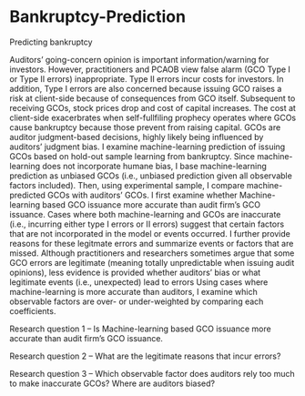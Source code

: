 # Bankruptcy-Prediction
 Predicting bankruptcy
 
Auditors’ going-concern opinion is important information/warning for investors. However, practitioners and PCAOB view false alarm (GCO Type I or Type II errors) inappropriate. Type II errors incur costs for investors. In addition, Type I errors are also concerned because issuing GCO raises a risk at client-side because of consequences from GCO itself. Subsequent to receiving GCOs, stock prices drop and cost of capital increases. The cost at client-side exacerbrates when self-fullfiling prophecy operates where GCOs cause bankruptcy because those prevent from raising capital. 
GCOs are auditor judgment-based decisions, highly likely being influenced by auditors’ judgment bias. I examine machine-learning prediction of issuing GCOs based on hold-out sample learning from bankruptcy. Since machine-learning does not incorporate humane bias, I base machine-learning prediction as unbiased GCOs (i.e., unbiased prediction given all observable factors included). Then, using experimental sample, I compare machine-predicted GCOs with auditors’ GCOs. 
I first examine whether Machine-learning based GCO issuance more accurate than audit firm’s GCO issuance. 
Cases where both machine-learning and GCOs are inaccurate (i.e., incurring either type I errors or II errors) suggest that certain factors that are not incorporated in the model or events occurred. I further provide reasons for these legitmate errors and summarize events or factors that are missed. Although practitioners and researchers sometimes argue that some GCO errors are legitimate (meaning totally unpredictable when issuing audit opinions), less evidence is provided whether auditors’ bias or what legitimate events (i.e., unexpected) lead to errors
Using cases where machine-learning is more accurate than auditors, I examine which observable factors are over- or under-weighted by comparing each coefficients.

Research question 1 – Is Machine-learning based GCO issuance more accurate than audit firm’s GCO issuance. 

Research question 2 – What are the legitimate reasons that incur errors?

Research question 3 – Which observable factor does auditors rely too much to make inaccurate GCOs? Where are auditors biased?
